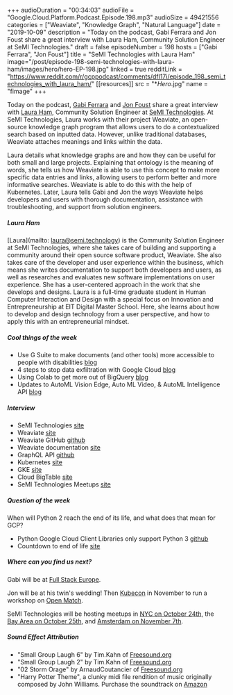 +++
audioDuration = "00:34:03"
audioFile = "Google.Cloud.Platform.Podcast.Episode.198.mp3"
audioSize = 49421556
categories = ["Weaviate", "Knowledge Graph", "Natural Language"]
date = "2019-10-09"
description = "Today on the podcast, Gabi Ferrara and Jon Foust share a great interview with Laura Ham, Community Solution Engineer at SeMI Technologies."
draft = false
episodeNumber = 198
hosts = ["Gabi Ferrara", "Jon Foust"]
title = "SeMI Technologies with Laura Ham"
image="/post/episode-198-semi-technologies-with-laura-ham/images/hero/hero-EP-198.jpg"
linked = true
redditLink = "https://www.reddit.com/r/gcppodcast/comments/dfl17i/episode_198_semi_technologies_with_laura_ham/"
[[resources]]
  src = "**Hero*.jpg"
  name = "fimage"
+++

Today on the podcast, [Gabi Ferrara](https://twitter.com/gabidavila) and [Jon Foust](https://twitter.com/syntxerror1) share a great interview with [Laura Ham](https://twitter.com/laura_ham), Community Solution Engineer at [SeMI Technologies](https://twitter.com/SeMI_tech). At SeMI Technologies, Laura works with their project Weaviate, an open-source knowledge graph program that allows users to do a contextualized search based on inputted data. However, unlike traditional databases, Weaviate attaches meanings and links within the data.
   
Laura details what knowledge graphs are and how they can be useful for both small and large projects. Explaining that ontology is the meaning of words, she tells us how Weaviate is able to use this concept to make more specific data entries and links, allowing users to perform better and more informative searches. Weaviate is able to do this with the help of Kubernetes. Later, Laura tells Gabi and Jon the ways Weaviate helps developers and users with thorough documentation, assistance with troubleshooting, and support from solution engineers.

<!--more-->

##### Laura Ham
[Laura](mailto: laura@semi.technology) is the Community Solution Engineer at SeMI Technologies, where she takes care of building and supporting a community around their open source software product, Weaviate. She also takes care of the developer and user experience within the business, which means she writes documentation to support both developers and users, as well as researches and evaluates new software implementations on user experience. She has a user-centered approach in the work that she develops and designs.  Laura is a full-time graduate student in Human Computer Interaction and Design with a special focus on Innovation and Entrepreneurship at EIT Digital Master School. Here, she learns about how to develop and design technology from a user perspective, and how to apply this with an entrepreneurial mindset.

##### Cool things of the week

* Use G Suite to make documents (and other tools) more accessible to people with disabilities [blog](https://cloud.google.com/blog/products/g-suite/use-g-suite-to-make-documents-and-other-tools-more-accessible-to-people-with-disabilities)
* 4 steps to stop data exfiltration with Google Cloud [blog](https://cloud.google.com/blog/products/identity-security/4-steps-to-stop-data-exfiltration-with-google-cloud)
* Using Colab to get more out of BigQuery [blog](https://cloud.google.com/blog/products/data-analytics/whats-the-weather-like-using-colab-to-get-more-out-of-bigquery)
* Updates to AutoML Vision Edge, Auto ML Video, & AutoML Intelligence API [blog](https://cloud.google.com/blog/products/ai-machine-learning/announcing-updates-to-automl-vision-edge-automl-video-and-video-intelligence-api)

##### Interview

* SeMI Technologies [site](https://www.semi.technology)
* Weaviate [site](https://www.semi.technology/products/weaviate.html)
* Weaviate GitHub [github](https://github.com/semi-technologies/weaviate)
* Weaviate documentation [site](https://www.semi.technology/documentation/weaviate/current/)
* GraphQL API [github](https://github.com/semi-technologies/weaviate-graphql-prototype)
* Kubernetes [site](https://kubernetes.io)
* GKE [site](https://cloud.google.com/kubernetes-engine/)
* Cloud BigTable [site](https://cloud.google.com/bigtable/)
* SeMI Technologies Meetups [site](https://www.semi.technology/news/meetups.html)

##### Question of the week

When will Python 2 reach the end of its life, and what does that mean for GCP?

* Python Google Cloud Client Libraries only support Python 3 [github](https://github.com/googleapis/google-cloud-python)
* Countdown to end of life [site](https://pythonclock.org/)

##### Where can you find us next?

Gabi will be at [Full Stack Europe](https://fullstackeurope.com/speakers/gabi-davila/).

Jon will be at his twin's wedding! Then [Kubecon](https://events19.linuxfoundation.org/events/kubecon-cloudnativecon-north-america-2019/) in November to run a workshop on [Open Match](https://github.com/googleforgames/open-match/blob/master/docs/development.md).

SeMI Technologies will be hosting meetups in [NYC on October 24th](https://www.meetup.com/Knowledge-Graphs-NYC/events/265353956/), the [Bay Area on October 25th](https://www.meetup.com/Knowledge-Graphs-San-Francisco/events/265353949/), and [Amsterdam on November 7th](https://www.meetup.com/Knowledge-Graphs-Amsterdam/events/265353942/).

##### Sound Effect Attribution

* "Small Group Laugh 6" by Tim.Kahn of [Freesound.org](https://Freesound.org)
* "Small Group Laugh 2" by Tim.Kahn of [Freesound.org](https://Freesound.org)
* "02 Storm Orage" by ArnaudCoutancier of [Freesound.org](https://Freesound.org)
* "Harry Potter Theme", a clunky midi file rendition of music originally composed by John Williams. Purchase the soundtrack on [Amazon](https://www.amazon.com/Harry-Potter-Sorcerers-Stone-Williams/dp/B00005OWIU/)

